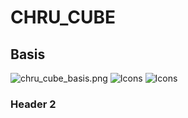 # CHRU_CUBE

## Basis
![chru_cube_basis.png](cube_model_pasis.png)
![Icons](https://raw.githubusercontent.com/ElvinIruthayam/elviniruthayam.github.io/master/Images/IconArrayWBR.png)
![Icons](https://raw.githubusercontent.com/ElvinIruthayam/elviniruthayam.github.io/master/Images/cube_model_basis.png)

### Header 2

